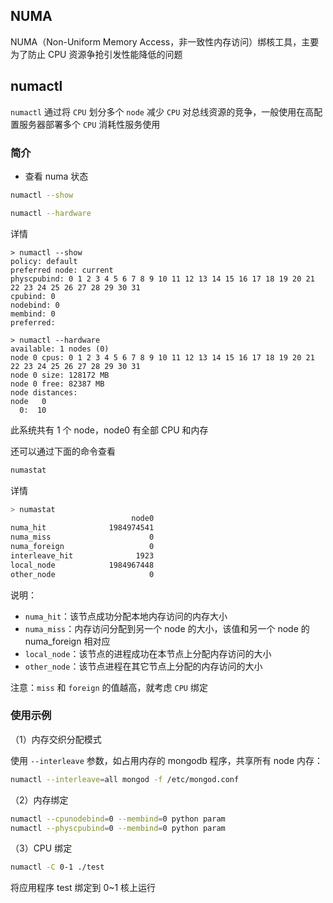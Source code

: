 ## NUMA

NUMA（Non-Uniform Memory Access，非一致性内存访问）绑核工具，主要为了防止 CPU 资源争抢引发性能降低的问题

## numactl

`numactl` 通过将 `CPU` 划分多个 `node` 减少 `CPU` 对总线资源的竞争，一般使用在高配置服务器部署多个 `CPU` 消耗性服务使用

### 简介

- 查看 numa 状态

```bash
numactl --show

numactl --hardware
```

详情

```
> numactl --show
policy: default
preferred node: current
physcpubind: 0 1 2 3 4 5 6 7 8 9 10 11 12 13 14 15 16 17 18 19 20 21 22 23 24 25 26 27 28 29 30 31
cpubind: 0
nodebind: 0
membind: 0
preferred:

> numactl --hardware
available: 1 nodes (0)
node 0 cpus: 0 1 2 3 4 5 6 7 8 9 10 11 12 13 14 15 16 17 18 19 20 21 22 23 24 25 26 27 28 29 30 31
node 0 size: 128172 MB
node 0 free: 82387 MB
node distances:
node   0
  0:  10
```

此系统共有 1 个 node，node0 有全部 CPU 和内存

还可以通过下面的命令查看

```bash
numastat
```

详情

```bash
> numastat
                           node0
numa_hit              1984974541
numa_miss                      0
numa_foreign                   0
interleave_hit              1923
local_node            1984967448
other_node                     0
```

说明：

- `numa_hit`：该节点成功分配本地内存访问的内存大小
- `numa_miss`：内存访问分配到另一个 node 的大小，该值和另一个 node 的 numa_foreign 相对应
- `local_node`：该节点的进程成功在本节点上分配内存访问的大小
- `other_node`：该节点进程在其它节点上分配的内存访问的大小

注意：`miss` 和 `foreign` 的值越高，就考虑 `CPU` 绑定

### 使用示例

（1）内存交织分配模式

使用 `--interleave` 参数，如占用内存的 mongodb 程序，共享所有 node 内存：

```bash
numactl --interleave=all mongod -f /etc/mongod.conf
```

（2）内存绑定

```bash
numactl --cpunodebind=0 --membind=0 python param
numactl --physcpubind=0 --membind=0 python param
```

（3）CPU 绑定

```bash
numactl -C 0-1 ./test
```

将应用程序 test 绑定到 0~1 核上运行